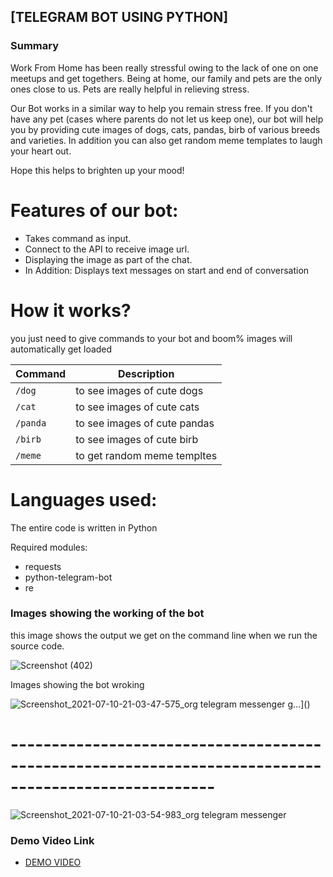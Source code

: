 ## [TELEGRAM BOT USING PYTHON]

### Summary 

Work From Home has been really stressful owing to the lack of one on one meetups and get togethers. Being at home, our family and pets are the only ones close to us. Pets are really helpful in relieving stress.

Our Bot works in a similar way to help you remain stress free. If you don't have any pet (cases where parents do not let us keep one), our bot will help you by providing cute images of dogs, cats, pandas, birb of various breeds and varieties. In addition you can also get random meme templates to laugh your heart out.

Hope this helps to brighten up your mood!

# Features of our bot:

- Takes command as input.
- Connect to the API to receive image url.
- Displaying the image as part of the chat.
- In Addition: Displays text messages on start and end of conversation

# How it works?
 you just need to give commands to your bot and boom% images will automatically get loaded
 
 | Command | Description |
| --- | --- |
| `/dog` | to see images of cute dogs |
| `/cat` | to see images of cute cats |
| `/panda` | to see images of cute pandas |
| `/birb` | to see images of cute birb |
| `/meme` | to get random meme templtes |
 

# Languages used:
The entire code is written in Python

Required modules:
- requests
- python-telegram-bot 
- re

### Images showing the working of the bot

this image shows the output we get on the command line when we run the source code.

![Screenshot (402)](https://user-images.githubusercontent.com/60690997/125168225-0349b800-e1c2-11eb-8b29-8e2d5a629e18.png)

Images showing the bot wroking




![Screenshot_2021-07-10-21-03-47-575_org telegram messenger](https://user-images.githubusercontent.com/60690997/125168467-58d29480-e1c3-11eb-88b4-9c2260883689.jpg)
g…]()

# -----------------------------------------------------------------------------------------------------

![Screenshot_2021-07-10-21-03-54-983_org telegram messenger](https://user-images.githubusercontent.com/60690997/125168380-eeb9ef80-e1c2-11eb-9c85-d484bf90cdce.jpg)

### Demo Video Link
- [DEMO VIDEO](https://youtube.com/shorts/japr1cvLLw0?feature=share)



